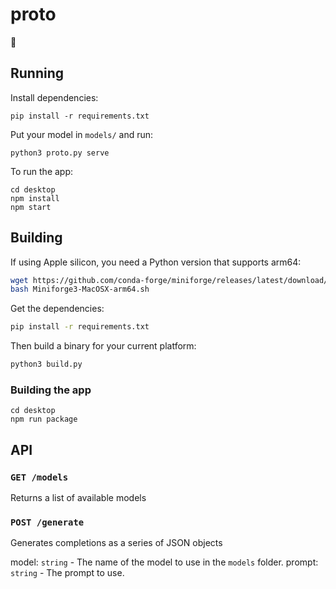 # proto

🙊

## Running

Install dependencies:

```
pip install -r requirements.txt
```

Put your model in `models/` and run:

```
python3 proto.py serve
```

To run the app:

```
cd desktop
npm install
npm start
```

## Building

If using Apple silicon, you need a Python version that supports arm64:

```bash
wget https://github.com/conda-forge/miniforge/releases/latest/download/Miniforge3-MacOSX-arm64.sh
bash Miniforge3-MacOSX-arm64.sh
```

Get the dependencies:

```bash
pip install -r requirements.txt
```

Then build a binary for your current platform:

```bash
python3 build.py
```

### Building the app

```
cd desktop
npm run package
```

## API

### `GET /models`

Returns a list of available models

### `POST /generate`

Generates completions as a series of JSON objects

model: `string` - The name of the model to use in the `models` folder.
prompt: `string` - The prompt to use.
